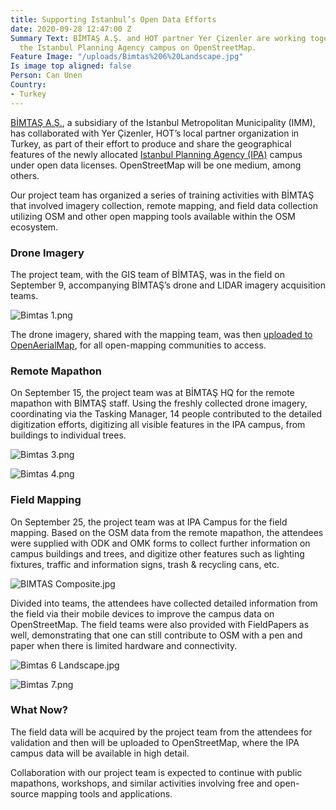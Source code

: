 ```yaml
---
title: Supporting Istanbul’s Open Data Efforts
date: 2020-09-28 12:47:00 Z
Summary Text: BİMTAŞ A.Ş. and HOT partner Yer Çizenler are working together to put
  the Istanbul Planning Agency campus on OpenStreetMap.
Feature Image: "/uploads/Bimtas%206%20Landscape.jpg"
Is image top aligned: false
Person: Can Unen
Country:
- Turkey
---
```


[BİMTAŞ A.Ş.](https://bimtas.istanbul/), a subsidiary of the Istanbul Metropolitan Municipality (IMM), has collaborated with Yer Çizenler, HOT’s local partner organization in Turkey, as part of their effort to produce and share the geographical features of the newly allocated [Istanbul Planning Agency (IPA)](https://ipa.ibb.istanbul/) campus under open data licenses. OpenStreetMap will be one medium, among others. 

Our project team has organized a series of training activities with BİMTAŞ that involved imagery collection, remote mapping, and field data collection utilizing OSM and other open mapping tools available within the OSM ecosystem. 

### Drone Imagery

The project team, with the GIS team of BİMTAŞ, was in the field on September 9, accompanying BİMTAŞ’s drone and LIDAR imagery acquisition teams. 

![Bimtas 1.png](/uploads/Bimtas%201.png)

The drone imagery, shared with the mapping team, was then [uploaded to OpenAerialMap](https://map.openaerialmap.org/#/28.782353103160858,40.97623491278348,18/square/122101000111100201/5f5dfa54d9f87200078c7f2d?_k=8a4bqr), for all open-mapping communities to access.

### Remote Mapathon

On September 15, the project team was at BİMTAŞ HQ for the remote mapathon with BİMTAŞ staff. Using the freshly collected drone imagery, coordinating via the Tasking Manager, 14 people contributed to the detailed digitization efforts, digitizing all visible features in the IPA campus, from buildings to individual trees. 

![Bimtas 3.png](/uploads/Bimtas%203.png)

![Bimtas 4.png](/uploads/Bimtas%204.png)

### Field Mapping

On September 25, the project team was at IPA Campus for the field mapping. Based on the OSM data from the remote mapathon, the attendees were supplied with ODK and OMK forms to collect further information on campus buildings and trees, and digitize other features such as lighting fixtures, traffic and information signs, trash & recycling cans, etc. 

![BIMTAS Composite.jpg](/uploads/BIMTAS%20Composite.jpg)

Divided into teams, the attendees have collected detailed information from the field via their mobile devices to improve the campus data on OpenStreetMap. The field teams were also provided with FieldPapers as well, demonstrating that one can still contribute to OSM with a pen and paper when there is limited hardware and connectivity. 

![Bimtas 6 Landscape.jpg](/uploads/Bimtas%206%20Landscape.jpg)

![Bimtas 7.png](/uploads/Bimtas%207.png)

### What Now? 

The field data will be acquired by the project team from the attendees for validation and then will be uploaded to OpenStreetMap, where the IPA campus data will be available in high detail. 

Collaboration with our project team is expected to continue with public mapathons, workshops, and similar activities involving free and open-source mapping tools and applications. 
